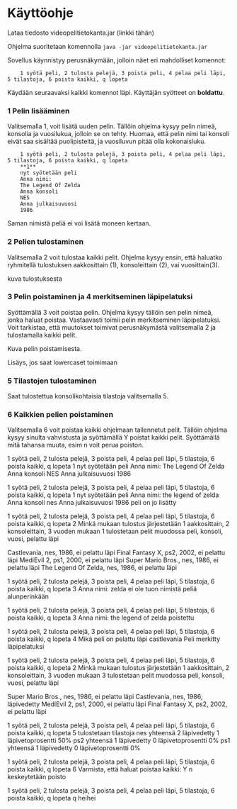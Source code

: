 # Käyttöohje

Lataa tiedosto videopelitietokanta.jar (linkki tähän)

Ohjelma suoritetaan komennolla 
`java -jar videopelitietokanta.jar`

Sovellus käynnistyy perusnäkymään, jolloin näet eri mahdolliset komennot:

        1 syötä peli, 2 tulosta pelejä, 3 poista peli, 4 pelaa peli läpi, 5 tilastoja, 6 poista kaikki, q lopeta

Käydään seuraavaksi kaikki komennot läpi. Käyttäjän syötteet on **boldattu**.

### 1 Pelin lisääminen
Valitsemalla 1, voit lisätä uuden pelin. Tällöin ohjelma kysyy pelin nimeä, konsolia ja vuosilukua, jolloin se on tehty. Huomaa, että pelin nimi tai konsoli eivät saa sisältää puolipisteitä, ja vuosiluvun pitää olla kokonaisluku.

        1 syötä peli, 2 tulosta pelejä, 3 poista peli, 4 pelaa peli läpi, 5 tilastoja, 6 poista kaikki, q lopeta
        **1**
        nyt syötetään peli
        Anna nimi:
        The Legend Of Zelda
        Anna konsoli
        NES
        Anna julkaisuvuosi
        1986

Saman nimistä peliä ei voi lisätä moneen kertaan.


### 2 Pelien tulostaminen
Valitsemalla 2 voit tulostaa kaikki pelit. Ohjelma kysyy ensin, että haluatko ryhmitellä tulostuksen aakkosittain (1), konsoleittain (2), vai vuosittain(3). 

kuva tulostuksesta

### 3 Pelin poistaminen ja  4 merkitseminen läpipelatuksi
Syöttämällä 3 voit poistaa pelin. Ohjelma kysyy tällöin sen pelin nimeä, jonka haluat poistaa. Vastaavasti toimii pelin merkitseminen läpipelatuksi. Voit tarkistaa, että muutokset toimivat perusnäkymästä valitsemalla 2 ja tulostamalla kaikki pelit.

Kuva pelin poistamisesta.

Lisäys, jos saat lowercaset toimimaan

### 5 Tilastojen tulostaminen
Saat tulostettua konsolikohtaisia tilastoja valitsemalla 5.

### 6 Kaikkien pelien poistaminen
Valitsemalla 6 voit poistaa kaikki ohjelmaan tallennetut pelit. Tällöin ohjelma kysyy sinulta vahvistusta ja syöttämällä Y poistat kaikki pelit. Syöttämällä mitä tahansa muuta, esim n voit perua poiston.


1 syötä peli, 2 tulosta pelejä, 3 poista peli, 4 pelaa peli läpi, 5 tilastoja, 6 poista kaikki, q lopeta
1
nyt syötetään peli
Anna nimi:
The Legend Of Zelda
Anna konsoli
NES
Anna julkaisuvuosi
1986

1 syötä peli, 2 tulosta pelejä, 3 poista peli, 4 pelaa peli läpi, 5 tilastoja, 6 poista kaikki, q lopeta
1
nyt syötetään peli
Anna nimi:
the legend of zelda
Anna konsoli
nes
Anna julkaisuvuosi
1986
peli on jo lisätty

1 syötä peli, 2 tulosta pelejä, 3 poista peli, 4 pelaa peli läpi, 5 tilastoja, 6 poista kaikki, q lopeta
2
Minkä mukaan tulostus järjestetään
1 aakkosittain, 2 konsoleittain, 3 vuoden mukaan
1
tulostetaan pelit muodossa
peli,   konsoli,   vuosi, pelattu läpi

Castlevania,  nes,  1986,  ei pelattu läpi
Final Fantasy X,  ps2,  2002,  ei pelattu läpi
MediEvil 2,  ps1,  2000,  ei pelattu läpi
Super Mario Bros.,  nes,  1986,  ei pelattu läpi
The Legend Of Zelda,  nes,  1986,  ei pelattu läpi

1 syötä peli, 2 tulosta pelejä, 3 poista peli, 4 pelaa peli läpi, 5 tilastoja, 6 poista kaikki, q lopeta
3
Anna nimi:
zelda
ei ole tuon nimistä peliä alunperinkään

1 syötä peli, 2 tulosta pelejä, 3 poista peli, 4 pelaa peli läpi, 5 tilastoja, 6 poista kaikki, q lopeta
3
Anna nimi:
the legend of zelda
poistettu

1 syötä peli, 2 tulosta pelejä, 3 poista peli, 4 pelaa peli läpi, 5 tilastoja, 6 poista kaikki, q lopeta
4
Mikä peli on pelattu läpi
castlevania
Peli merkitty läpipelatuksi

1 syötä peli, 2 tulosta pelejä, 3 poista peli, 4 pelaa peli läpi, 5 tilastoja, 6 poista kaikki, q lopeta
2
Minkä mukaan tulostus järjestetään
1 aakkosittain, 2 konsoleittain, 3 vuoden mukaan
3
tulostetaan pelit muodossa
peli,   konsoli,   vuosi, pelattu läpi

Super Mario Bros.,  nes,  1986,  ei pelattu läpi
Castlevania,  nes,  1986,  läpivedetty
MediEvil 2,  ps1,  2000,  ei pelattu läpi
Final Fantasy X,  ps2,  2002,  ei pelattu läpi

1 syötä peli, 2 tulosta pelejä, 3 poista peli, 4 pelaa peli läpi, 5 tilastoja, 6 poista kaikki, q lopeta
5
tulostetaan tilastoja
nes yhteensä 2 läpivedetty 1 läpivetoprosentti 50%
ps2 yhteensä 1 läpivedetty 0 läpivetoprosentti 0%
ps1 yhteensä 1 läpivedetty 0 läpivetoprosentti 0%

1 syötä peli, 2 tulosta pelejä, 3 poista peli, 4 pelaa peli läpi, 5 tilastoja, 6 poista kaikki, q lopeta
6
Varmista, että haluat poistaa kaikki: Y
n
keskeytetään poisto

1 syötä peli, 2 tulosta pelejä, 3 poista peli, 4 pelaa peli läpi, 5 tilastoja, 6 poista kaikki, q lopeta
q
heihei


